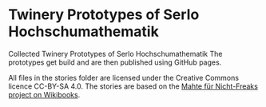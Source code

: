# Twinery Prototypes of Serlo Hochschumathematik

Collected Twinery Prototypes of Serlo Hochschumathematik
The prototypes get build and are then published using GitHub pages.

All files in the stories folder are licensed under the Creative Commons
licence CC-BY-SA 4.0. The stories are based on the [Mahte für Nicht-Freaks
project on Wikibooks](https://de.wikibooks.org/wiki/Mathe_f%C3%BCr_Nicht-Freaks).
